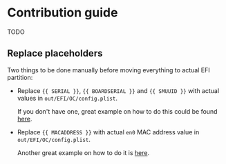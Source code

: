 # Contribution guide

TODO

## Replace placeholders

Two things to be done manually before moving everything to actual EFI partition:

- Replace `{{ SERIAL }}`, `{{ BOARDSERIAL }}` and `{{ SMUUID }}` with actual values in `out/EFI/OC/config.plist`.

  If you don't have one, great example on how to do this could be found
  [here](https://dortania.github.io/OpenCore-Post-Install/universal/iservices.html).
- Replace `{{ MACADDRESS }}` with actual `en0` MAC address value in `out/EFI/OC/config.plist`.

  Another great example on how to do it is [here](https://dortania.github.io/OpenCore-Post-Install/universal/iservices.html#fixing-en0).
